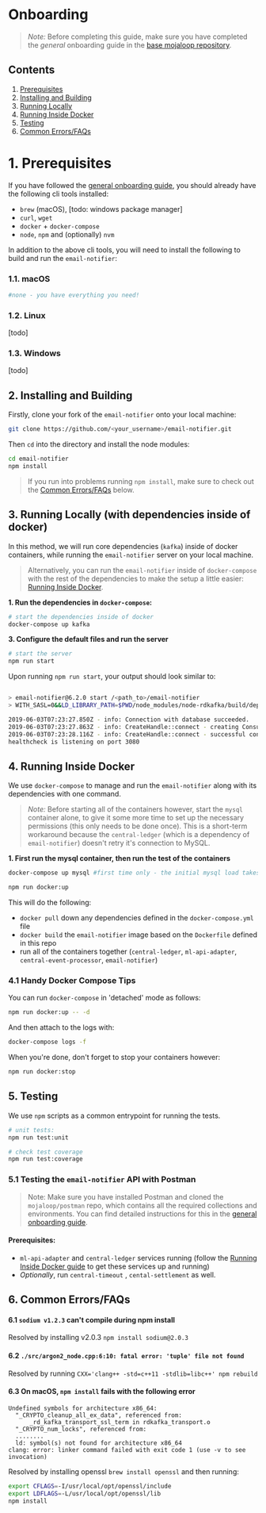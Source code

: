 # Onboarding

>*Note:* Before completing this guide, make sure you have completed the _general_ onboarding guide in the [base mojaloop repository](https://github.com/mojaloop/mojaloop/blob/main/onboarding.md#mojaloop-onboarding).

## Contents

<!-- vscode-markdown-toc -->
1. [Prerequisites](#Prerequisites)
2. [Installing and Building](#InstallingandBuilding)
3. [Running Locally](#RunningLocally)
4. [Running Inside Docker](#RunningInsideDocker)
5. [Testing](#Testing)
6. [Common Errors/FAQs](#CommonErrorsFAQs)

<!-- vscode-markdown-toc-config
	numbering=true
	autoSave=true
	/vscode-markdown-toc-config -->
<!-- /vscode-markdown-toc -->

#  1. <a name='Prerequisites'></a>Prerequisites

If you have followed the [general onboarding guide](https://github.com/mojaloop/mojaloop/blob/main/onboarding.md#mojaloop-onboarding), you should already have the following cli tools installed:

* `brew` (macOS), [todo: windows package manager]
* `curl`, `wget`
* `docker` + `docker-compose`
* `node`, `npm` and (optionally) `nvm`

In addition to the above cli tools, you will need to install the following to build and run the `email-notifier`:


###  1.1. <a name='macOS'></a>macOS
```bash
#none - you have everything you need!
```

###  1.2. <a name='Linux'></a>Linux

[todo]

###  1.3. <a name='Windows'></a>Windows

[todo]


##  2. <a name='InstallingandBuilding'></a>Installing and Building

Firstly, clone your fork of the `email-notifier` onto your local machine:
```bash
git clone https://github.com/<your_username>/email-notifier.git
```

Then `cd` into the directory and install the node modules:
```bash
cd email-notifier
npm install
```

> If you run into problems running `npm install`, make sure to check out the [Common Errors/FAQs](#CommonErrorsFAQs) below.

##  3. <a name='RunningLocally'></a>Running Locally (with dependencies inside of docker)

In this method, we will run core dependencies (`kafka`) inside of docker containers, while running the `email-notifier` server on your local machine.

> Alternatively, you can run the `email-notifier` inside of `docker-compose` with the rest of the dependencies to make the setup a little easier: [Running Inside Docker](#RunningInsideDocker).

**1. Run the dependencies in `docker-compose`:**

```bash
# start the dependencies inside of docker
docker-compose up kafka

```

**3. Configure the default files and run the server**
```bash
# start the server
npm run start
```

Upon running `npm run start`, your output should look similar to:

```bash

> email-notifier@6.2.0 start /<path_to>/email-notifier
> WITH_SASL=0&&LD_LIBRARY_PATH=$PWD/node_modules/node-rdkafka/build/deps&& node app.js

2019-06-03T07:23:27.850Z - info: Connection with database succeeded.
2019-06-03T07:23:27.863Z - info: CreateHandle::connect - creating Consumer for topics: [topic-notification-event]
2019-06-03T07:23:28.116Z - info: CreateHandle::connect - successful connected to topics: [topic-notification-event]
healthcheck is listening on port 3080

```

##  4. <a name='RunningInsideDocker'></a>Running Inside Docker

We use `docker-compose` to manage and run the `email-notifier` along with its dependencies with one command.

>*Note:* Before starting all of the containers however, start the `mysql` container alone, to give it some more time to set up the necessary permissions (this only needs to be done once). This is a short-term workaround because the `central-ledger` (which is a dependency of `email-notifier`) doesn't retry it's connection to MySQL.


**1. First run the mysql container, then run the test of the containers**
```bash
docker-compose up mysql #first time only - the initial mysql load takes a while, and if it's not up in time, the central-ledger will just crash

npm run docker:up
```

This will do the following:
* `docker pull` down any dependencies defined in the `docker-compose.yml` file
* `docker build` the `email-notifier` image based on the `Dockerfile` defined in this repo
* run all of the containers together (`central-ledger`, `ml-api-adapter`, `central-event-processor`, `email-notifier`)


### 4.1 Handy Docker Compose Tips

You can run `docker-compose` in 'detached' mode as follows:

```bash
npm run docker:up -- -d
```

And then attach to the logs with:
```bash
docker-compose logs -f
```

When you're done, don't forget to stop your containers however:
```bash
npm run docker:stop
```

##  5. <a name='Testing'></a>Testing

We use `npm` scripts as a common entrypoint for running the tests.
```bash
# unit tests:
npm run test:unit

# check test coverage
npm run test:coverage
```

### 5.1 Testing the `email-notifier` API with Postman

>Note: Make sure you have installed Postman and cloned the `mojaloop/postman` repo, which contains all the required collections and environments. You can find detailed instructions for this in the [general onboarding guide](https://github.com/mojaloop/mojaloop/blob/main/onboarding.md#2-postman).


#### Prerequisites:
* `ml-api-adapter` and `central-ledger` services running (follow the [Running Inside Docker guide](#RunningInsideDocker) to get these services up and running)
* _Optionally_, run `central-timeout` , `cental-settlement` as well.

##  6. <a name='CommonErrorsFAQs'></a>Common Errors/FAQs

#### 6.1 `sodium v1.2.3` can't compile during npm install

Resolved by installing v2.0.3 `npm install sodium@2.0.3`


#### 6.2 `./src/argon2_node.cpp:6:10: fatal error: 'tuple' file not found` 

Resolved by running `CXX='clang++ -std=c++11 -stdlib=libc++' npm rebuild`


#### 6.3 On macOS, `npm install` fails with the following error
```
Undefined symbols for architecture x86_64:
  "_CRYPTO_cleanup_all_ex_data", referenced from:
      _rd_kafka_transport_ssl_term in rdkafka_transport.o
  "_CRYPTO_num_locks", referenced from:
  ........
  ld: symbol(s) not found for architecture x86_64
clang: error: linker command failed with exit code 1 (use -v to see invocation) 
```

Resolved by installing openssl `brew install openssl` and then running: 
  ```bash
  export CFLAGS=-I/usr/local/opt/openssl/include 
  export LDFLAGS=-L/usr/local/opt/openssl/lib 
  npm install
  ``` 
